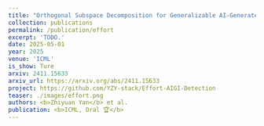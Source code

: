 ```yaml
---
title: "Orthogonal Subspace Decomposition for Generalizable AI-Generated Image Detection"
collection: publications
permalink: /publication/effort
excerpt: 'TODO.'
date: 2025-05-01
year: 2025
venue: 'ICML'
is_show: Ture
arxiv: 2411.15633
arxiv_url: https://arxiv.org/abs/2411.15633
project: https://github.com/YZY-stack/Effort-AIGI-Detection
teaser: ./images/effort.png
authors: <b>Zhiyuan Yan</b> et al.
publication: <b>ICML, Oral 🏆</b>
---
```


<!-- [Download paper here](https://arxiv.org/pdf/2406.13495.pdf) -->
